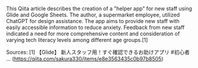This Qiita article describes the creation of a "helper app" for new staff using Glide and Google Sheets. The author, a supermarket employee, utilized ChatGPT for design assistance. The app aims to provide new staff with easily accessible information to reduce anxiety. Feedback from new staff indicated a need for more comprehensive content and consideration of varying tech literacy levels among different age groups.[1]

Sources:
[1] 【Glide】 新人スタッフ用！すぐ確認できるお助けアプリ #初心者 ... (https://qiita.com/sakura330/items/e8e3563435c0b97b8505)